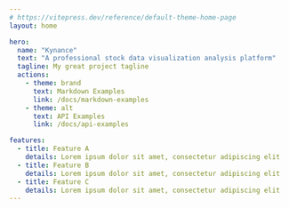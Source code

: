 ```yaml
---
# https://vitepress.dev/reference/default-theme-home-page
layout: home

hero:
  name: "Kynance"
  text: "A professional stock data visualization analysis platform"
  tagline: My great project tagline
  actions:
    - theme: brand
      text: Markdown Examples
      link: /docs/markdown-examples
    - theme: alt
      text: API Examples
      link: /docs/api-examples

features:
  - title: Feature A
    details: Lorem ipsum dolor sit amet, consectetur adipiscing elit
  - title: Feature B
    details: Lorem ipsum dolor sit amet, consectetur adipiscing elit
  - title: Feature C
    details: Lorem ipsum dolor sit amet, consectetur adipiscing elit
---
```

